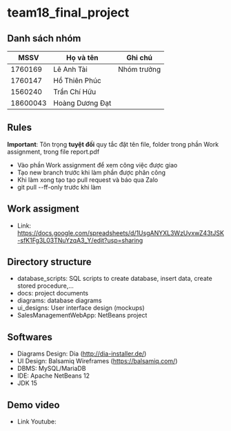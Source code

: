 # team18_final_project
## Danh sách nhóm
|MSSV|Họ và tên|Ghi chú|
|----|---------|-------|
|1760169|Lê Anh Tài|Nhóm trưởng|
|1760147|Hồ Thiên Phúc||
|1560240|Trần Chí Hữu||
|18600043|Hoàng Dương Đạt||
## Rules
**Important**: Tôn trọng **tuyệt đối** quy tắc đặt tên file, folder trong phần Work assignment, trong file report.pdf
- Vào phần Work assignment để xem công việc được giao
- Tạo new branch trước khi làm phần được phân công
- Khi làm xong tạo tạo pull request và báo qua Zalo
- git pull --ff-only trước khi làm
## Work assigment
- Link: https://docs.google.com/spreadsheets/d/1UsgANYXL3WzUvxwZ43tJSK-sfK1Fg3L03TNuYzqA3_Y/edit?usp=sharing
## Directory structure
- database_scripts: SQL scripts to create database, insert data, create stored procedure,...
- docs: project documents
- diagrams: database diagrams
- ui_designs: User interface design (mockups)
- SalesManagementWebApp: NetBeans project
## Softwares
- Diagrams Design: Dia (http://dia-installer.de/)
- UI Design: Balsamiq Wireframes (https://balsamiq.com/)
- DBMS: MySQL/MariaDB
- IDE: Apache NetBeans 12
- JDK 15
## Demo video
- Link Youtube:
